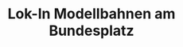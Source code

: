 ---
title: "Lok-In Modellbahnen am Bundesplatz"
url: /berlin/lok-in-modellbahnen-am-bundesplatz/
shop: Spielzeug
---